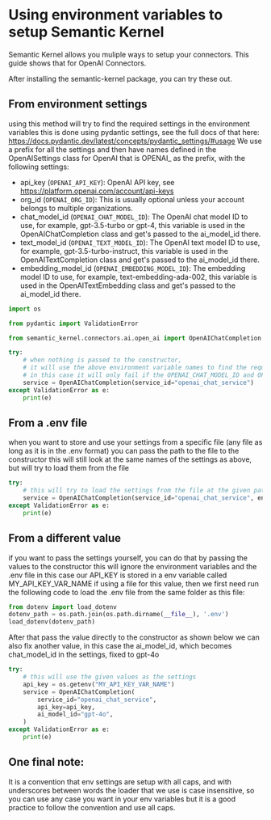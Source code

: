 # Using environment variables to setup Semantic Kernel

Semantic Kernel allows you muliple ways to setup your connectors. This guide shows that for OpenAI Connectors.

After installing the semantic-kernel package, you can try these out.

## From environment settings
using this method will try to find the required settings in the environment variables
this is done using pydantic settings, see the full docs of that here: https://docs.pydantic.dev/latest/concepts/pydantic_settings/#usage
We use a prefix for all the settings and then have names defined in the OpenAISettings class
for OpenAI that is OPENAI_ as the prefix, with the following settings:

- api_key (`OPENAI_API_KEY`): OpenAI API key, see https://platform.openai.com/account/api-keys
- org_id (`OPENAI_ORG_ID`): This is usually optional unless your account belongs to multiple organizations.
- chat_model_id (`OPENAI_CHAT_MODEL_ID`): The OpenAI chat model ID to use, for example, gpt-3.5-turbo or gpt-4,
  this variable is used in the OpenAIChatCompletion class and get's passed to the ai_model_id there.
- text_model_id (`OPENAI_TEXT_MODEL_ID`): The OpenAI text model ID to use, for example, gpt-3.5-turbo-instruct,
  this variable is used in the OpenAITextCompletion class and get's passed to the ai_model_id there.
- embedding_model_id (`OPENAI_EMBEDDING_MODEL_ID`): The embedding model ID to use, for example, text-embedding-ada-002,
  this variable is used in the OpenAITextEmbedding class and get's passed to the ai_model_id there.

```python
import os

from pydantic import ValidationError

from semantic_kernel.connectors.ai.open_ai import OpenAIChatCompletion

try:
    # when nothing is passed to the constructor,
    # it will use the above environment variable names to find the required settings,
    # in this case it will only fail if the OPENAI_CHAT_MODEL_ID and OPENAI_API_KEY are not found
    service = OpenAIChatCompletion(service_id="openai_chat_service")
except ValidationError as e:
    print(e)
```

## From a .env file
when you want to store and use your settings from a specific file (any file as long as it is in the .env format) you can pass the path to the file to the constructor this will still look at the same names of the settings as above, but will try to load them from the file

```python
try:
    # this will try to load the settings from the file at the given path
    service = OpenAIChatCompletion(service_id="openai_chat_service", env_file_path="path/to/env_file")
except ValidationError as e:
    print(e)
```

## From a different value
if you want to pass the settings yourself, you can do that by passing the values to the constructor this will ignore the environment variables and the .env file in this case our API_KEY is stored in a env variable called MY_API_KEY_VAR_NAME if using a file for this value, then we first need run the following code to load the .env file from the same folder as this file:

```python
from dotenv import load_dotenv
dotenv_path = os.path.join(os.path.dirname(__file__), '.env')
load_dotenv(dotenv_path)
```

After that pass the value directly to the constructor as shown below we can also fix another value, in this case the ai_model_id, which becomes chat_model_id in the settings, fixed to gpt-4o

```python
try:
    # this will use the given values as the settings
    api_key = os.getenv("MY_API_KEY_VAR_NAME")
    service = OpenAIChatCompletion(
        service_id="openai_chat_service",
        api_key=api_key,
        ai_model_id="gpt-4o",
    )
except ValidationError as e:
    print(e)
```

## One final note:

It is a convention that env settings are setup with all caps, and with underscores between words the loader that we use is case insensitive, so you can use any case you want in your env variables but it is a good practice to follow the convention and use all caps.
